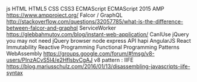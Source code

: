 js
HTML
HTML5
CSS
CSS3
ECMAScript
ECMAScript 2015
AMP                  https://www.ampproject.org/
Falcor / GraphQL     http://stackoverflow.com/questions/32057785/what-is-the-difference-between-falcor-and-graphql
ServiceWorker        https://glebbahmutov.com/blog/instant-web-application/
CanIUse
jQuery
you may not need jQuery
browser
node
express
API
hapi
AngularJS
React
Immutability
Reactive Programming
Functional Programming
Patterns
WebAssembly          https://groups.google.com/forum/#!msg/v8-users/PInzACvS5I4/e2HflsbvCgAJ
v8
pattern : IIFE       https://blog.mariusschulz.com/2016/01/13/disassembling-javascripts-iife-syntax
